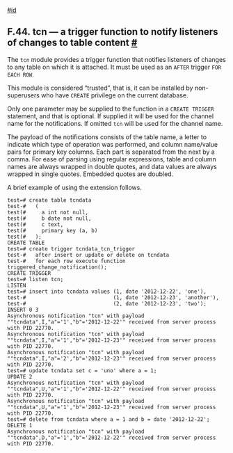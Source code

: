 [#id](#TCN)

## F.44. tcn — a trigger function to notify listeners of changes to table content [#](#TCN)

The `tcn` module provides a trigger function that notifies listeners of changes to any table on which it is attached. It must be used as an `AFTER` trigger `FOR EACH ROW`.

This module is considered “trusted”, that is, it can be installed by non-superusers who have `CREATE` privilege on the current database.

Only one parameter may be supplied to the function in a `CREATE TRIGGER` statement, and that is optional. If supplied it will be used for the channel name for the notifications. If omitted `tcn` will be used for the channel name.

The payload of the notifications consists of the table name, a letter to indicate which type of operation was performed, and column name/value pairs for primary key columns. Each part is separated from the next by a comma. For ease of parsing using regular expressions, table and column names are always wrapped in double quotes, and data values are always wrapped in single quotes. Embedded quotes are doubled.

A brief example of using the extension follows.

```
test=# create table tcndata
test-#   (
test(#     a int not null,
test(#     b date not null,
test(#     c text,
test(#     primary key (a, b)
test(#   );
CREATE TABLE
test=# create trigger tcndata_tcn_trigger
test-#   after insert or update or delete on tcndata
test-#   for each row execute function triggered_change_notification();
CREATE TRIGGER
test=# listen tcn;
LISTEN
test=# insert into tcndata values (1, date '2012-12-22', 'one'),
test-#                            (1, date '2012-12-23', 'another'),
test-#                            (2, date '2012-12-23', 'two');
INSERT 0 3
Asynchronous notification "tcn" with payload ""tcndata",I,"a"='1',"b"='2012-12-22'" received from server process with PID 22770.
Asynchronous notification "tcn" with payload ""tcndata",I,"a"='1',"b"='2012-12-23'" received from server process with PID 22770.
Asynchronous notification "tcn" with payload ""tcndata",I,"a"='2',"b"='2012-12-23'" received from server process with PID 22770.
test=# update tcndata set c = 'uno' where a = 1;
UPDATE 2
Asynchronous notification "tcn" with payload ""tcndata",U,"a"='1',"b"='2012-12-22'" received from server process with PID 22770.
Asynchronous notification "tcn" with payload ""tcndata",U,"a"='1',"b"='2012-12-23'" received from server process with PID 22770.
test=# delete from tcndata where a = 1 and b = date '2012-12-22';
DELETE 1
Asynchronous notification "tcn" with payload ""tcndata",D,"a"='1',"b"='2012-12-22'" received from server process with PID 22770.
```
